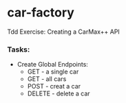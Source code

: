 # car-factory
Tdd Exercise: Creating a CarMax++ API

### Tasks:
- Create Global Endpoints:
    - GET - a single car
    - GET - all cars
    - POST - creat a car
    - DELETE - delete a car
    
    
